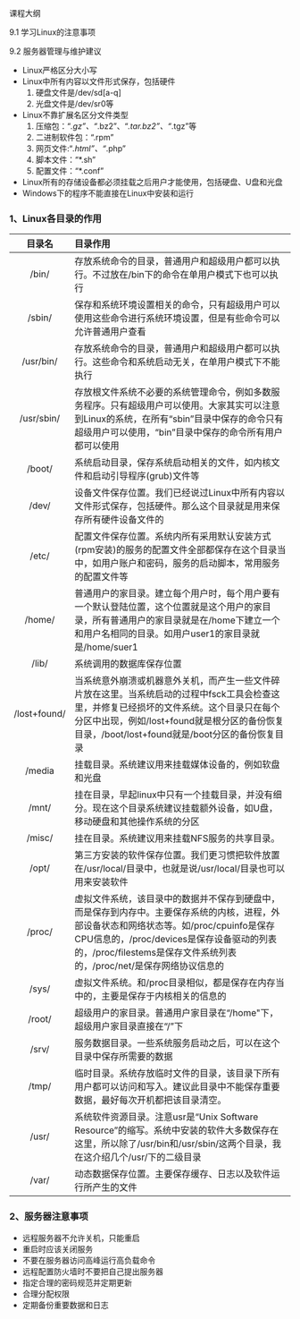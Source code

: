课程大纲

9.1 学习Linux的注意事项

9.2 服务器管理与维护建议

- Linux严格区分大小写
- Linux中所有内容以文件形式保存，包括硬件
  1. 硬盘文件是/dev/sd[a-q]
  2. 光盘文件是/dev/sr0等
- Linux不靠扩展名区分文件类型
  1. 压缩包：“*.gz”、“*.bz2”、“*.tar.bz2”、“*.tgz”等
  2. 二进制软件包：“.rpm”
  3. 网页文件:“*.html”、“*.php”
  4. 脚本文件：“*.sh”
  5. 配置文件：“*.conf”
- Linux所有的存储设备都必须挂载之后用户才能使用，包括硬盘、U盘和光盘
- Windows下的程序不能直接在Linux中安装和运行

### 1、Linux各目录的作用

|     目录名      | 目录作用                                     |
| :----------: | :--------------------------------------- |
|    /bin/     | 存放系统命令的目录，普通用户和超级用户都可以执行。不过放在/bin下的命令在单用户模式下也可以执行 |
|    /sbin/    | 保存和系统环境设置相关的命令，只有超级用户可以使用这些命令进行系统环境设置，但是有些命令可以允许普通用户查看 |
|  /usr/bin/   | 存放系统命令的目录，普通用户和超级用户都可以执行。这些命令和系统启动无关，在单用户模式下不能执行 |
|  /usr/sbin/  | 存放根文件系统不必要的系统管理命令，例如多数服务程序。只有超级用户可以使用。大家其实可以注意到Linux的系统，在所有“sbin”目录中保存的命令只有超级用户可以使用，“bin”目录中保存的命令所有用户都可以使用 |
|    /boot/    | 系统启动目录，保存系统启动相关的文件，如内核文件和启动引导程序(grub)文件等 |
|    /dev/     | 设备文件保存位置。我们已经说过Linux中所有内容以文件形式保存，包括硬件。那么这个目录就是用来保存所有硬件设备文件的 |
|    /etc/     | 配置文件保存位置。系统内所有采用默认安装方式(rpm安装)的服务的配置文件全部都保存在这个目录当中，如用户账户和密码，服务的启动脚本，常用服务的配置文件等 |
|    /home/    | 普通用户的家目录。建立每个用户时，每个用户要有一个默认登陆位置，这个位置就是这个用户的家目录，所有普通用户的家目录就是在/home下建立一个和用户名相同的目录。如用户user1的家目录就是/home/suer1 |
|    /lib/     | 系统调用的数据库保存位置                             |
| /lost+found/ | 当系统意外崩溃或机器意外关机，而产生一些文件碎片放在这里。当系统启动的过程中fsck工具会检查这里，并修复已经损坏的文件系统。这个目录只在每个分区中出现，例如/lost+found就是根分区的备份恢复目录，/boot/lost+found就是/boot分区的备份恢复目录 |
|    /media    | 挂载目录。系统建议用来挂载媒体设备的，例如软盘和光盘               |
|    /mnt/     | 挂在目录，早起linux中只有一个挂载目录，并没有细分。现在这个目录系统建议挂载额外设备，如U盘，移动硬盘和其他操作系统的分区 |
|    /misc/    | 挂在目录。系统建议用来挂载NFS服务的共享目录。                 |
|    /opt/     | 第三方安装的软件保存位置。我们更习惯把软件放置在/usr/local/目录中，也就是说/usr/local/目录也可以用来安装软件 |
|    /proc/    | 虚拟文件系统，该目录中的数据并不保存到硬盘中，而是保存到内存中。主要保存系统的内核，进程，外部设备状态和网络状态等。如/proc/cpuinfo是保存CPU信息的，/proc/devices是保存设备驱动的列表的，/proc/filestems是保存文件系统列表的，/proc/net/是保存网络协议信息的 |
|    /sys/     | 虚拟文件系统。和/proc目录相似，都是保存在内存当中的，主要是保存于内核相关的信息的 |
|    /root/    | 超级用户的家目录。普通用户家目录在“/home"下，超级用户家目录直接在“/”下 |
|    /srv/     | 服务数据目录。一些系统服务启动之后，可以在这个目录中保存所需要的数据       |
|    /tmp/     | 临时目录。系统存放临时文件的目录，该目录下所有用户都可以访问和写入。建议此目录中不能保存重要数据，最好每次开机都把该目录清空。 |
|    /usr/     | 系统软件资源目录。注意usr是“Unix Software Resource”的缩写。系统中安装的软件大多数保存在这里，所以除了/usr/bin和/usr/sbin/这两个目录，我在这介绍几个/usr/下的二级目录 |
|    /var/     | 动态数据保存位置。主要保存缓存、日志以及软件运行所产生的文件           |

### 2、服务器注意事项

- 远程服务器不允许关机，只能重启
- 重启时应该关闭服务
- 不要在服务器访问高峰运行高负载命令
- 远程配置防火墙时不要把自己提出服务器
- 指定合理的密码规范并定期更新
- 合理分配权限
- 定期备份重要数据和日志
